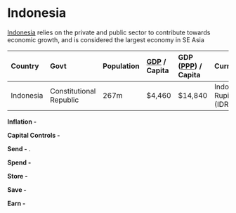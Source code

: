 # Indonesia

[Indonesia](https://en.wikipedia.org/wiki/Indonesia) relies on the private and public sector to contribute towards economic growth, and is considered the largest economy in SE Asia 

| **Country** | Govt | Population | [GDP](https://en.wikipedia.org/wiki/Gross_domestic_product) / Capita | GDP \([PPP](https://en.wikipedia.org/wiki/Purchasing_power_parity)\) / Capita | Currency | Capital Controls |
| :--- | :--- | :--- | :--- | :--- | :--- | :--- |
| Indonesia | Constitutional Republic  | 267m | $4,460 | $14,840 | Indonesian Rupiah \(IDR\) | No |

**Inflation -** 

**Capital Controls -** 

**Send -** . 

**Spend -** 

**Store -** 

**Save -** 

**Earn -**

